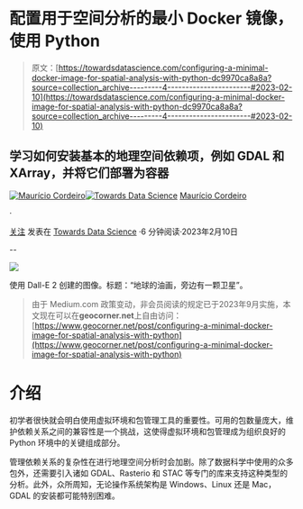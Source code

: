# 配置用于空间分析的最小 Docker 镜像，使用 Python

> 原文：[https://towardsdatascience.com/configuring-a-minimal-docker-image-for-spatial-analysis-with-python-dc9970ca8a8a?source=collection_archive---------4-----------------------#2023-02-10](https://towardsdatascience.com/configuring-a-minimal-docker-image-for-spatial-analysis-with-python-dc9970ca8a8a?source=collection_archive---------4-----------------------#2023-02-10)

## 学习如何安装基本的地理空间依赖项，例如 GDAL 和 XArray，并将它们部署为容器

[](https://cordmaur.medium.com/?source=post_page-----dc9970ca8a8a--------------------------------)[![Maurício Cordeiro](../Images/1ec750bf68bbaa0331fabdebebf28eb5.png)](https://cordmaur.medium.com/?source=post_page-----dc9970ca8a8a--------------------------------)[](https://towardsdatascience.com/?source=post_page-----dc9970ca8a8a--------------------------------)[![Towards Data Science](../Images/a6ff2676ffcc0c7aad8aaf1d79379785.png)](https://towardsdatascience.com/?source=post_page-----dc9970ca8a8a--------------------------------) [Maurício Cordeiro](https://cordmaur.medium.com/?source=post_page-----dc9970ca8a8a--------------------------------)

·

[关注](https://medium.com/m/signin?actionUrl=https%3A%2F%2Fmedium.com%2F_%2Fsubscribe%2Fuser%2F8878c77fe1a3&operation=register&redirect=https%3A%2F%2Ftowardsdatascience.com%2Fconfiguring-a-minimal-docker-image-for-spatial-analysis-with-python-dc9970ca8a8a&user=Maur%C3%ADcio+Cordeiro&userId=8878c77fe1a3&source=post_page-8878c77fe1a3----dc9970ca8a8a---------------------post_header-----------) 发表在 [Towards Data Science](https://towardsdatascience.com/?source=post_page-----dc9970ca8a8a--------------------------------) ·6 分钟阅读·2023年2月10日[](https://medium.com/m/signin?actionUrl=https%3A%2F%2Fmedium.com%2F_%2Fvote%2Ftowards-data-science%2Fdc9970ca8a8a&operation=register&redirect=https%3A%2F%2Ftowardsdatascience.com%2Fconfiguring-a-minimal-docker-image-for-spatial-analysis-with-python-dc9970ca8a8a&user=Maur%C3%ADcio+Cordeiro&userId=8878c77fe1a3&source=-----dc9970ca8a8a---------------------clap_footer-----------)

--

[](https://medium.com/m/signin?actionUrl=https%3A%2F%2Fmedium.com%2F_%2Fbookmark%2Fp%2Fdc9970ca8a8a&operation=register&redirect=https%3A%2F%2Ftowardsdatascience.com%2Fconfiguring-a-minimal-docker-image-for-spatial-analysis-with-python-dc9970ca8a8a&source=-----dc9970ca8a8a---------------------bookmark_footer-----------)![](../Images/bad35a93cebcc774e60713494d3ae498.png)

使用 Dall-E 2 创建的图像。标题：“地球的油画，旁边有一颗卫星”。

> 由于 Medium.com 政策变动，非会员阅读的规定已于2023年9月实施，本文现在可以在**geocorner.net**上自由访问：[https://www.geocorner.net/post/configuring-a-minimal-docker-image-for-spatial-analysis-with-python](https://www.geocorner.net/post/configuring-a-minimal-docker-image-for-spatial-analysis-with-python)

# 介绍

初学者很快就会明白使用虚拟环境和包管理工具的重要性。可用的包数量庞大，维护依赖关系之间的兼容性是一个挑战，这使得虚拟环境和包管理成为组织良好的 Python 环境中的关键组成部分。

管理依赖关系的复杂性在进行地理空间分析时会加剧。除了数据科学中使用的众多包外，还需要引入诸如 GDAL、Rasterio 和 STAC 等专门的库来支持这种类型的分析。此外，众所周知，无论操作系统架构是 Windows、Linux 还是 Mac，GDAL 的安装都可能特别困难。
